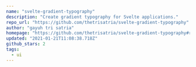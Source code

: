 ```yaml
---
name: "svelte-gradient-typography"
description: "Create gradient typography for Svelte applications."
repo_url: "https://github.com/thetrisatria/svelte-gradient-typography"
author: "gayuh tri satria"
homepage: "https://github.com/thetrisatria/svelte-gradient-typography#readme"
updated: "2021-01-21T11:08:38.718Z"
github_stars: 2
tags: 
  - ui
---
```

